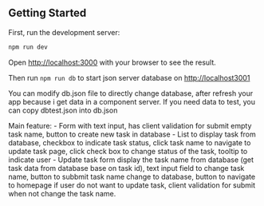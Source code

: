  ## Getting Started

First, run the development server:

```bash
npm run dev
```

Open [http://localhost:3000](http://localhost:3000) with your browser to see the result.

Then run ```npm run db``` to start json server database on [http://localhost3001](http://localhost:3001)

You can modify db.json file to directly change database, after refresh your app because i get data in a component server. If you need data to test, you can copy dbtest.json into db.json

Main feature:
    - Form with text input, has client validation for submit empty task name, button to create new task in database
    - List to display task from database, checkbox to indicate task status, click task name to navigate to update task page, click check box to change status of the task, tooltip to indicate user 
    - Update task form display the task name from database (get task data from database base on task id), text input field to change task name, button to subbmit task name change to database, button to navigate to homepage if user do not want to update task, client validation for submit when not change the task name.


